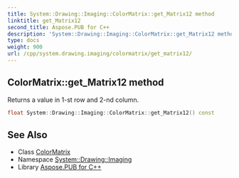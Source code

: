 ```yaml
---
title: System::Drawing::Imaging::ColorMatrix::get_Matrix12 method
linktitle: get_Matrix12
second_title: Aspose.PUB for C++
description: 'System::Drawing::Imaging::ColorMatrix::get_Matrix12 method. Returns a value in 1-st row and 2-nd column in C++.'
type: docs
weight: 900
url: /cpp/system.drawing.imaging/colormatrix/get_matrix12/
---
```

## ColorMatrix::get_Matrix12 method


Returns a value in 1-st row and 2-nd column.

```cpp
float System::Drawing::Imaging::ColorMatrix::get_Matrix12() const
```

## See Also

* Class [ColorMatrix](../)
* Namespace [System::Drawing::Imaging](../../)
* Library [Aspose.PUB for C++](../../../)
